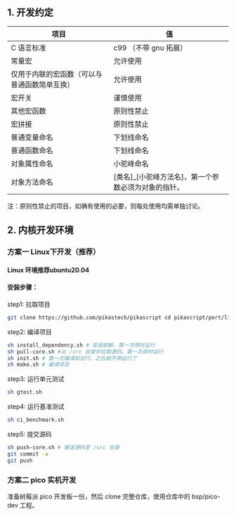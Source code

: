 ## 1. 开发约定
| 项目 | 值 |
| --- | --- |
| C 语言标准 | c99 （不带 gnu 拓展） |
| 常量宏 | 允许使用 |
| 仅用于内联的宏函数（可以与普通函数简单互换） | 允许使用 |
| 宏开关 | 谨慎使用 |
| 其他宏函数 | 原则性禁止 |
| 宏拼接 | 原则性禁止 |
| 普通变量命名 | 下划线命名 |
| 普通函数命名 | 下划线命名 |
| 对象属性命名 | 小驼峰命名 |
| 对象方法命名 | [类名]_[小驼峰方法名]，第一个参数必须为对象的指针。 |

注：原则性禁止的项目，如确有使用的必要，则每处使用均需单独讨论。
## 2. 内核开发环境
### 方案一 Linux下开发（推荐）
#### Linux 环境推荐ubuntu20.04
#### 安装步骤：
step1: 拉取项目
```bash
git clone https://github.com/pikastech/pikascript cd pikascript/port/linux
```
step2: 编译项目
```bash
sh install_dependency.sh # 安装依赖，第一次用时运行 
sh pull-core.sh #从 /src 目录中拉取源码，第一次用时运行
sh init.sh # 第一次编译前运行，之后就不用运行了  
sh make.sh # 编译项目
```
step3: 运行单元测试
```bash
sh gtest.sh
```
step4: 运行基准测试
```bash
sh ci_benchmark.sh
```
step5: 提交源码
```bash
sh push-core.sh # 推送源码至 /src 目录
git commit -a
git push
```
### 方案二 pico 实机开发
准备树莓派 pico 开发板一份，然后 clone 完整仓库，使用仓库中的 bsp/pico-dev 工程。
